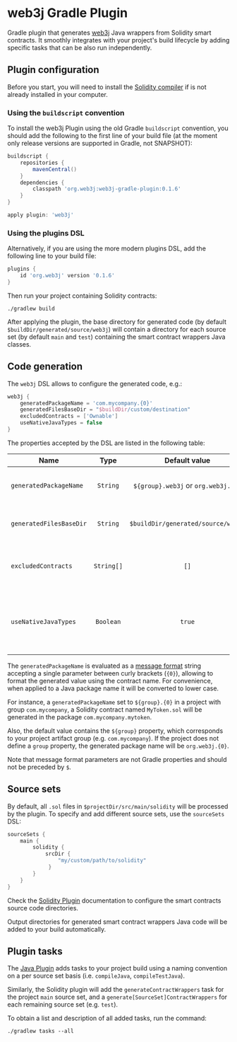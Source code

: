 web3j Gradle Plugin
===================

Gradle plugin that generates [web3j](https://web3j.io/) Java wrappers from Solidity smart contracts.
It smoothly integrates with your project's build lifecycle by adding specific tasks that can be also
run independently.

## Plugin configuration

Before you start, you will need to install the
[Solidity compiler](https://solidity.readthedocs.io/en/latest/installing-solidity.html)
if is not already installed in your computer.

### Using the `buildscript` convention

To install the web3j Plugin using the old Gradle `buildscript` convention, you should add 
the following to the first line of your build file (at the moment only release versions 
are supported in Gradle, not SNAPSHOT):

```groovy
buildscript {
    repositories {
        mavenCentral()
    }
    dependencies {
        classpath 'org.web3j:web3j-gradle-plugin:0.1.6'
    }
}

apply plugin: 'web3j'
```

### Using the plugins DSL

Alternatively, if you are using the more modern plugins DSL, add the following line to your 
build file:

```groovy
plugins {
    id 'org.web3j' version '0.1.6'
}
```

Then run your project containing Solidity contracts:

```
./gradlew build
```

After applying the plugin, the base directory for generated code (by default 
`$buildDir/generated/source/web3j`) will contain a directory for each source set 
(by default `main` and `test`) containing the smart contract wrappers Java classes.

## Code generation

The `web3j` DSL allows to configure the generated code, e.g.:

```groovy
web3j {
    generatedPackageName = 'com.mycompany.{0}'
    generatedFilesBaseDir = "$buildDir/custom/destination"
    excludedContracts = ['Ownable']
    useNativeJavaTypes = false
}
```

The properties accepted by the DSL are listed in the following table: 

|  Name                   | Type       | Default value                       | Description |
|-------------------------|:----------:|:-----------------------------------:|-------------|
| `generatedPackageName`  | `String`   | `${group}.web3j` or `org.web3j.{0}` | Generated contract wrappers package. |
| `generatedFilesBaseDir` | `String`   | `$buildDir/generated/source/web3j`  | Generated Java code output directory. |
| `excludedContracts`     | `String[]` | `[]`                                | Excluded contract names from wrapper generation. |
| `useNativeJavaTypes`    | `Boolean`  | `true`                              | Generate smart contract wrappers using native Java types. |

The `generatedPackageName` is evaluated as a [message format](https://docs.oracle.com/javase/6/docs/api/index.html?java/text/MessageFormat.html) 
string accepting a single parameter between curly brackets (`{0}`),
allowing to format the generated value using the contract name. For convenience,
when applied to a Java package name it will be converted to lower case. 

For instance, a `generatedPackageName` set to `${group}.{0}` in a project with group 
`com.mycompany`, a Solidity contract named `MyToken.sol` will be generated in the package
`com.mycompany.mytoken`.

Also, the default value contains the `${group}` property, which corresponds to your project artifact 
group (e.g. `com.mycompany`). If the project does not define a `group` property, the generated package
name will be `org.web3j.{0}`.

Note that message format parameters are not Gradle properties and should not be preceded by `$`.

## Source sets

By default, all `.sol` files in `$projectDir/src/main/solidity` will be processed by the plugin.
To specify and add different source sets, use the `sourceSets` DSL:

```groovy
sourceSets {
    main {
        solidity {
            srcDir { 
                "my/custom/path/to/solidity" 
             }
        }
    }
}
```

Check the [Solidity Plugin](https://github.com/web3j/solidity-gradle-plugin)
documentation to configure the smart contracts source code directories.

Output directories for generated smart contract wrappers Java code 
will be added to your build automatically.

## Plugin tasks

The [Java Plugin](https://docs.gradle.org/current/userguide/java_plugin.html)
adds tasks to your project build using a naming convention on a per source set basis
(i.e. `compileJava`, `compileTestJava`).

Similarly, the Solidity plugin will add the `generateContractWrappers` task for the project `main`
source set, and a `generate[SourceSet]ContractWrappers` for each remaining source set (e.g. `test`). 

To obtain a list and description of all added tasks, run the command:

```
./gradlew tasks --all
```